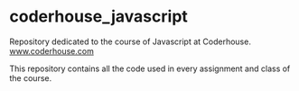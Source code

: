 # coderhouse_javascript
Repository dedicated to the course of Javascript at Coderhouse.
www.coderhouse.com

This repository contains all the code used in every assignment and class of the course.